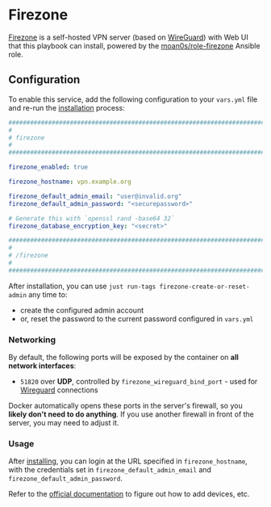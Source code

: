# Firezone

[Firezone](https://www.firezone.dev/) is a self-hosted VPN server (based on [WireGuard](https://en.wikipedia.org/wiki/WireGuard)) with Web UI that this playbook can install, powered by the [moan0s/role-firezone](https://github.com/moan0s/role-firezone) Ansible role.

## Configuration

To enable this service, add the following configuration to your `vars.yml` file and re-run the [installation](../installing.md) process:

```yaml
########################################################################
#                                                                      #
# firezone                                                             #
#                                                                      #
########################################################################

firezone_enabled: true

firezone_hostname: vpn.example.org

firezone_default_admin_email: "user@invalid.org"
firezone_default_admin_password: "<securepassword>"

# Generate this with `openssl rand -base64 32`
firezone_database_encryption_key: "<secret>"

########################################################################
#                                                                      #
# /firezone                                                            #
#                                                                      #
########################################################################
```

After installation, you can use `just run-tags firezone-create-or-reset-admin` any time to:
- create the configured admin account
- or, reset the password to the current password configured in `vars.yml`

### Networking

By default, the following ports will be exposed by the container on **all network interfaces**:

- `51820` over **UDP**, controlled by `firezone_wireguard_bind_port` - used for [Wireguard](https://en.wikipedia.org/wiki/WireGuard) connections

Docker automatically opens these ports in the server's firewall, so you **likely don't need to do anything**. If you use another firewall in front of the server, you may need to adjust it.

### Usage

After [installing](../installing.md), you can login at the URL specified in `firezone_hostname`, with the credentials set in `firezone_default_admin_email` and `firezone_default_admin_password`.

Refer to the [official documentation](https://www.firezone.dev/docs/user-guides/add-devices/) to figure out how to add devices, etc.
